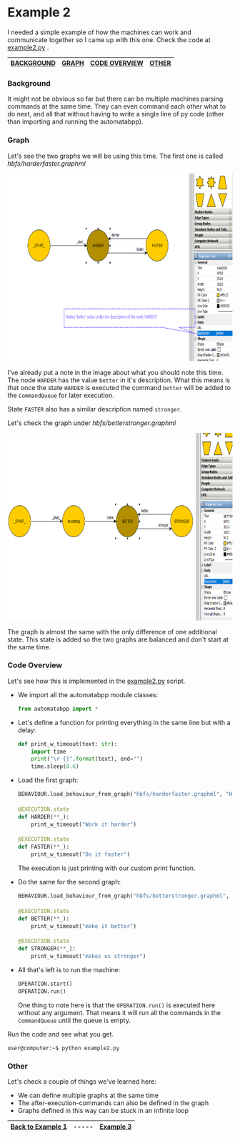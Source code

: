 # Example 2

I needed a simple example of how the machines can work and communicate together so I came up with this one. Check the code at [example2.py][pycode] .

| [BACKGROUND](#background) | [GRAPH](#graph) | [CODE OVERVIEW](#code-overview)| [OTHER](#other) |
| --- | --- | --- | --- |

### Background

It might not be obvious so far but there can be multiple machines parsing commands at the same time. They can even
command each other what to do next, and all that without having to write a single line of py code (other than importing and running the automatabpp).

### Graph

Let's see the two graphs we will be using this time. The first one is called _hbfs/harderfaster.graphml_

<img src="../images/examples/example2/harderfaster.png" width="640" height="420" />

I've already put a note in the image about what you should note this time. The node `HARDER` has the value `better` in it's description. What this means is that once the state `HARDER` is executed the command `better` will be added to the `CommandQueue` for later execution.

State `FASTER` also has a similar description named `stronger`.

Let's check the graph under _hbfs/betterstronger.graphml_

<img src="../images/examples/example2/betterstronger.png" width="640" height="420" />

The graph is almost the same with the only difference of one additional state.
This state is added so the two graphs are balanced and don't start at the same time.


### Code Overview

Let's see how this is implemented in the [example2.py][pycode] script.


- We import all the automatabpp module classes:
    ```python
    from automatabpp import *
    ```
- Let's define a function for printing everything in the same line but with a delay:
    ```python
    def print_w_timeout(text: str):
        import time
        print("\r {}".format(text), end="")
        time.sleep(0.6)
    ```

- Load the first graph:
    ```python
    BEHAVIOUR.load_behaviour_from_graph("hbfs/harderfaster.graphml", "HARDER/FASTER")

    @EXECUTION.state
    def HARDER(**_):
        print_w_timeout("Work it harder")

    @EXECUTION.state
    def FASTER(**_):
        print_w_timeout("Do it faster")
    ```
    The execution is just printing with our custom print function.

- Do the same for the second graph:
    ```python
    BEHAVIOUR.load_behaviour_from_graph("hbfs/betterstronger.graphml", "BETTER/STRONGER")

    @EXECUTION.state
    def BETTER(**_):
        print_w_timeout("make it better")

    @EXECUTION.state
    def STRONGER(**_):
        print_w_timeout("makes us stronger")
    ```

- All that's left is to run the machine:
    ```python
    OPERATION.start()
    OPERATION.run()
    ```
    One thing to note here is that the `OPERATION.run()` is executed here without any argument.
    That means it will run all the commands in the `CommandQueue` until the queue is empty.
    
Run the code and see what you get.
```console
user@computer:~$ python example2.py
```

### Other

Let's check a couple of things we've learned here:
* We can define multiple graphs at the same time
* The after-execution-commands can also be defined in the graph
* Graphs defined in this way can be stuck in an infinite loop

| [Back to Example 1][prev] | ----- | [Example 3][next] |
| --- | --- | --- |

[pycode]: ../../example2.py "pycode"
[prev]: example1.md "Example 1"
[next]: example3.md "Example 3"
